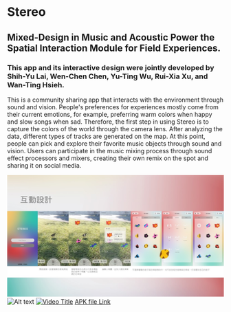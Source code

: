 # Stereo
Mixed-Design in Music and Acoustic Power the Spatial Interaction Module for Field Experiences.
-
### This app and its interactive design were jointly developed by Shih-Yu Lai, Wen-Chen Chen, Yu-Ting Wu, Rui-Xia Xu, and Wan-Ting Hsieh.
This is a community sharing app that interacts with the environment through sound and vision. 
People's preferences for experiences mostly come from their current emotions, 
for example, preferring warm colors when happy and slow songs when sad.
Therefore, the first step in using Stereo is to capture the colors of the world through the camera lens. 
After analyzing the data, different types of tracks are generated on the map. At this point, 
people can pick and explore their favorite music objects through sound and vision. 
Users can participate in the music mixing process through sound effect processors and mixers, 
creating their own remix on the spot and sharing it on social media.

![Flow Chart](Flow_Chart.jpeg)
![Alt text](https://drive.google.com/file/d/1r6JvyK3XqOUSFGCK8XVh5deW2of48GNe/view?usp=drivesdk)
[![Video Title](https://img.youtube.com/vi/3_VWzdwezVs/0.jpg)](https://youtu.be/3_VWzdwezVs?si=4SaS0pfijqaJ012h "Click to Watch!")
[APK file Link](https://drive.google.com/file/d/1HbhWSxFHlgtM5YLzaFxs11Gurpmix31n/view?usp=drivesdk)
